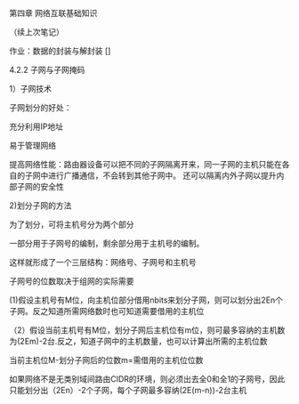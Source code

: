 第四章 网络互联基础知识

（续上次笔记）

作业：数据的封装与解封装  []

4.2.2 子网与子网掩码

1）子网技术

子网划分的好处：

充分利用IP地址

易于管理网络

提高网络性能：路由器设备可以把不同的子网隔离开来，同一子网的主机只能在各自的子网中进行广播通信，不会转到其他子网中。 还可以隔离内外子网以提升内部子网的安全性

2)划分子网的方法

为了划分，可将主机号分为两个部分

一部分用于子网号的编制，剩余部分用于主机号的编制。

这样就形成了一个三层结构：网络号、子网号和主机号

子网号的位数取决于组网的实际需要

(1)假设主机号有M位，向主机位部分借用nbits来划分子网，则可以划分出2En个子网。反之知道所需网络数时也可知道需要借用的主机位

（2）假设当前主机号有M位，划分子网后主机位有m位，则可最多容纳的主机数为(2Em)-2台.反之，知道子网中的主机数量，也可以计算出所需的主机位数

当前主机位M-划分子网后的位数m=需借用的主机位位数

如果网络不是无类别域间路由CIDR的环境，则必须出去全0和全1的子网号，因此只能划分出（2En）-2个子网，每个子网最多容纳(2E(m-n))-2台主机



